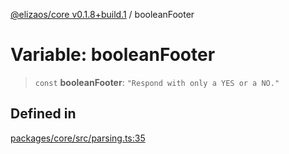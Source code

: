 [@elizaos/core v0.1.8+build.1](../index.md) / booleanFooter

# Variable: booleanFooter

> `const` **booleanFooter**: `"Respond with only a YES or a NO."`

## Defined in

[packages/core/src/parsing.ts:35](https://github.com/JoeyKhd/eliza/blob/main/packages/core/src/parsing.ts#L35)
